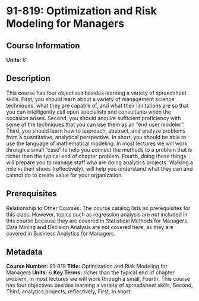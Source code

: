 # 91-819: Optimization and Risk Modeling for Managers

## Course Information

**Units:** 6

## Description

This course has four objectives besides learning a variety of spreadsheet skills. First, you should learn about a variety of management science techniques, what they are capable of, and what their limitations are so that you can intelligently call upon specialists and consultants when the occasion arises. Second, you should acquire sufficient proficiency with some of the techniques that you can use them as an “end user modeler”. Third, you should learn how to approach, abstract, and analyze problems from a quantitative, analytical perspective. In short, you should be able to use the language of mathematical modeling. In most lectures we will work through a small “case” to help you connect the methods to a problem that is richer than the typical end of chapter problem. Fourth, doing these things will prepare you to manage staff who are doing analytics projects. Walking a mile in their shoes (reflectively), will help you understand what they can and cannot do to create value for your organization.

## Prerequisites

Relationship to Other Courses: The course catalog lists no prerequisites for this class. However, topics such as regression analysis are not included in this course because they are covered in Statistical Methods for Managers. Data Mining and Decision Analysis are not covered here, as they are covered in Business Analytics for Managers.

## Metadata

**Course Number:** 91-819
**Title:** Optimization and Risk Modeling for Managers
**Units:** 6
**Key Terms:** richer than the typical end of chapter problem, In most lectures we will work through a small, Fourth, This course has four objectives besides learning a variety of spreadsheet skills, Second, Third, analytics projects, reflectively, First, In short
